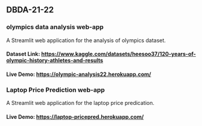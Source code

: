 ## DBDA-21-22
### olympics data analysis web-app
A Streamlit web application for the analysis of olympics dataset.
#### Dataset Link: https://www.kaggle.com/datasets/heesoo37/120-years-of-olympic-history-athletes-and-results
#### Live Demo: https://olympic-analysis22.herokuapp.com/

### Laptop Price Prediction web-app
A Streamlit web application for the laptop price predication.
#### Live Demo: https://laptop-pricepred.herokuapp.com/
